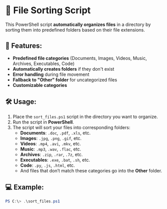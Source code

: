 # 📂 File Sorting Script

This PowerShell script **automatically organizes files** in a directory by sorting them into predefined folders based on their file extensions.

## 🔑 Features:
- **Predefined file categories** (Documents, Images, Videos, Music, Archives, Executables, Code)
- **Automatically creates folders** if they don't exist
- **Error handling** during file movement
- **Fallback to "Other" folder** for uncategorized files
- **Customizable categories**

## 🛠️ Usage:
1. Place the `sort_files.ps1` script in the directory you want to organize.
2. Run the script in **PowerShell**.
3. The script will sort your files into corresponding folders:
   - **Documents**: `.doc`, `.pdf`, `.xls`, etc.
   - **Images**: `.jpg`, `.png`, `.gif`, etc.
   - **Videos**: `.mp4`, `.avi`, `.mkv`, etc.
   - **Music**: `.mp3`, `.wav`, `.flac`, etc.
   - **Archives**: `.zip`, `.rar`, `.7z`, etc.
   - **Executables**: `.exe`, `.bat`, `.sh`, etc.
   - **Code**: `.py`, `.js`, `.html`, etc.
   - And files that don’t match these categories go into the **Other** folder.

## 💻 Example:
```powershell
PS C:\> .\sort_files.ps1

